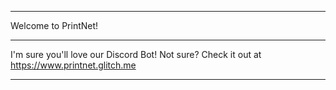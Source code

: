 ______________________________________
Welcome to PrintNet!
______________________________________
I'm sure you'll love our Discord Bot!
Not sure?
Check it out at
https://www.printnet.glitch.me
_______________________________________